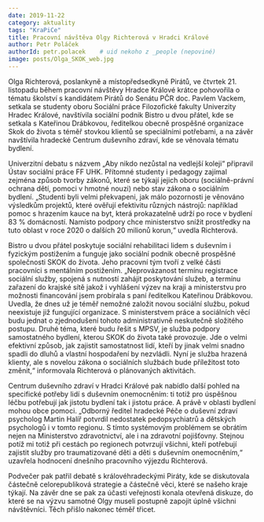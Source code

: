 ```yaml
---
date: 2019-11-22
category: aktuality
tags: "KraPiCe"
title: Pracovní návštěva Olgy Richterová v Hradci Králové
author: Petr Poláček
authorId: petr.polacek    # uid nekoho z _people (nepoviné)
image: posts/Olga_SKOK_web.jpg
---
```


Olga Richterová, poslankyně a místopředsedkyně Pirátů, ve čtvrtek 21. listopadu během pracovní návštěvy Hradce Králové krátce pohovořila o tématu školství s kandidátem Pirátů do Senátu PČR doc. Pavlem Vackem, setkala se studenty oboru Sociální práce Filozofické fakulty Univerzity Hradec Králové, navštívila sociální podnik Bistro u dvou přátel, kde se setkala s Kateřinou Drábkovou, ředitelkou obecně prospěšné organizace Skok do života s téměř stovkou klientů se speciálními potřebami, a na závěr navštívila hradecké Centrum duševního zdraví, kde se věnovala tématu bydlení. 

Univerzitní debatu s názvem „Aby nikdo nezůstal na vedlejší koleji“ připravil Ústav sociální práce FF UHK. Přítomné studenty i pedagogy zajímal zejména způsob tvorby zákonů, které se týkají jejich oboru (sociálně-právní ochrana dětí, pomoci v hmotné nouzi) nebo stav zákona o sociálním bydlení. „Studenti byli velmi překvapeni, jak málo pozornosti je věnováno výsledkům projektů, které ověřují efektivitu různých nástrojů: například pomoc s hrazením kauce na byt, která prokazatelně udrží po roce v bydlení 83 % domácností. Namísto podpory chce ministerstvo snížit prostředky na tuto oblast v roce 2020 o dalších 20 milionů korun,“ uvedla Richterová. 

Bistro u dvou přátel poskytuje sociální rehabilitaci lidem s duševním i fyzickým postižením a funguje jako sociální podnik obecně prospěšné společnosti SKOK do života. Jeho pracovní tým tvoří z velké části pracovníci s mentálním postižením. „Neprovázanost termínu registrace sociální služby, spojená s nutností zahájit poskytování služeb, a termínu zařazení do krajské sítě jakož i vyhlášení výzev na kraji a ministerstvu pro možnosti financování jsem probírala s paní ředitelkou Kateřinou Drábkovou. Uvedla, že dnes už je téměř nemožné založit novou sociální službu, pokud neexistuje již fungující organizace. S ministerstvem práce a sociálních věcí budu jednat o zjednodušení tohoto administrativně neskutečně složitého postupu. Druhé téma, které budu řešit s MPSV, je služba podpory samostatného bydlení, kterou SKOK do života také provozuje. Jde o velmi efektivní způsob, jak zajistit samostatnost lidí, kteří by jinak velmi snadno spadli do dluhů a vlastní hospodaření by nezvládli. Nyní je služba hrazená klienty, ale s novelou zákona o sociálních službách bude příležitost toto změnit,“ informovala Richterová o plánovaných aktivitách. 

Centrum duševního zdraví v Hradci Králové pak nabídlo další pohled na specifické potřeby lidí s duševním onemocněním: ti totiž pro úspěšnou léčbu potřebují jak jistotu bydlení tak i jistotu práce. A právě v oblasti bydlení mohou obce pomoci. „Odborný ředitel hradecké Péče o duševní zdraví psycholog Martin Halíř potvrdil nedostatek pedopsychiatrů a dětských psychologů i v tomto regionu. S tímto systémovým problémem se obrátím nejen na Ministerstvo zdravotnictví, ale i na zdravotní pojišťovny. Stejnou potíž mi totiž při cestách po regionech potvrzují všichni, kteří potřebují zajistit služby pro traumatizované děti a děti s duševním onemocněním,“ uzavřela hodnocení dnešního pracovního výjezdu Richterová.

Podvečer pak patřil debatě s královéhradeckými Piráty, kde se diskutovala částečně celorepubliková strategie a částečně věci, které se našeho kraje týkají. Na závěr dne se pak za účasti veřejnosti konala otevřená diskuze, do které se na výzvu samotné Olgy museli postupně zapojit úplně všichni návštěvníci. Těch přišlo nakonec téměř třicet.

